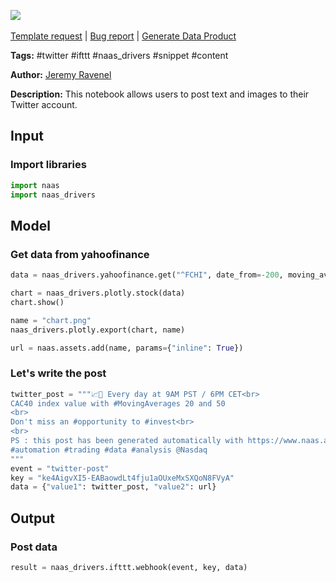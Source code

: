 <a href="https://app.naas.ai/user-redirect/naas/downloader?url=https://raw.githubusercontent.com/jupyter-naas/awesome-notebooks/master/Twitter/Twitter_Post_text_and_image.ipynb" target="_parent"><img src="https://naasai-public.s3.eu-west-3.amazonaws.com/Open_in_Naas_Lab.svg"/></a><br><br><a href="https://github.com/jupyter-naas/awesome-notebooks/issues/new?assignees=&labels=&template=template-request.md&title=Tool+-+Action+of+the+notebook+">Template request</a> | <a href="https://github.com/jupyter-naas/awesome-notebooks/issues/new?assignees=&labels=bug&template=bug_report.md&title=Twitter+-+Post+text+and+image:+Error+short+description">Bug report</a> | <a href="https://app.naas.ai/user-redirect/naas/downloader?url=https://raw.githubusercontent.com/jupyter-naas/awesome-notebooks/master/Naas/Naas_Start_data_product.ipynb" target="_parent">Generate Data Product</a>

**Tags:** #twitter #ifttt #naas_drivers #snippet #content

**Author:** [Jeremy Ravenel](https://www.linkedin.com/in/ACoAAAJHE7sB5OxuKHuzguZ9L6lfDHqw--cdnJg/)

**Description:** This notebook allows users to post text and images to their Twitter account.

## Input

### Import libraries


```python
import naas
import naas_drivers
```

## Model

### Get data from yahoofinance


```python
data = naas_drivers.yahoofinance.get("^FCHI", date_from=-200, moving_averages=[50, 20])
```


```python
chart = naas_drivers.plotly.stock(data)
chart.show()
```


```python
name = "chart.png"
naas_drivers.plotly.export(chart, name)
```


```python
url = naas.assets.add(name, params={"inline": True})
```

### Let's write the post


```python
twitter_post = """📈🚀 Every day at 9AM PST / 6PM CET<br>
CAC40 index value with #MovingAverages 20 and 50
<br>
Don't miss an #opportunity to #invest<br>
<br>
PS : this post has been generated automatically with https://www.naas.ai/ 😎 
#automation #trading #data #analysis @Nasdaq
"""
event = "twitter-post"
key = "ke4AigvXI5-EABaowdLt4fju1aOUxeMxSXQoN8FVyA"
data = {"value1": twitter_post, "value2": url}
```

## Output

### Post data


```python
result = naas_drivers.ifttt.webhook(event, key, data)
```
